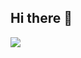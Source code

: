 ## Hi there 👋

![](https://github-profile-trophy.vercel.app/?username=vtk-development&column=3&margin-w=15&margin-h=15&no-bg=true)
<!--
**vtk-development/vtk-development** is a ✨ _special_ ✨ repository because its `README.md` (this file) appears on your GitHub profile.

Here are some ideas to get you started:

- 🔭 I’m currently working on ...
- 🌱 I’m currently learning ...
- 👯 I’m looking to collaborate on ...
- 🤔 I’m looking for help with ...
- 💬 Ask me about ...
- 📫 How to reach me: ...
- 😄 Pronouns: ...
- ⚡ Fun fact: ...
-->
